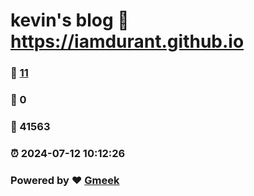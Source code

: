 # kevin's blog :link: https://iamdurant.github.io 
### :page_facing_up: [11](https://iamdurant.github.io/tag.html) 
### :speech_balloon: 0 
### :hibiscus: 41563 
### :alarm_clock: 2024-07-12 10:12:26 
### Powered by :heart: [Gmeek](https://github.com/Meekdai/Gmeek)
